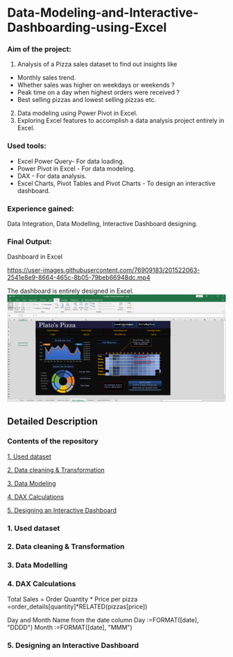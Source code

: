 # Data-Modeling-and-Interactive-Dashboarding-using-Excel
### Aim of the project:
1. Analysis of a Pizza sales dataset to find out insights like 
- Monthly sales trend. 
- Whether sales was higher on weekdays or weekends ?
- Peak time on a day when highest orders were received ? 
- Best selling pizzas and lowest selling pizzas etc.
2. Data modeling using Power Pivot in Excel.
3. Exploring Excel features to accomplish a data analysis project entirely in Excel.

### Used tools:
- Excel Power Query- For data loading.
- Power Pivot in Excel - For data modeling.
- DAX - For data analysis.
- Excel Charts, Pivot Tables and Pivot Charts - To design an interactive dashboard.

### Experience gained:
Data Integration, Data Modelling, Interactive Dashboard designing.

### Final Output:
Dashboard in Excel






https://user-images.githubusercontent.com/76909183/201522063-2541e8e9-8664-465c-8b05-79beb66948dc.mp4









The dashboard is entirely designed in Excel.
![](FullExcelPic.png)


## Detailed Description
### Contents of the repository
[1. Used dataset](https://github.com/shakhscode/Data-Modeling-and-Interactive-Dashboarding-using-Excel/blob/main/README.md#1-used-dataset)

[2. Data cleaning & Transformation ](https://github.com/shakhscode/Data-Modeling-and-Interactive-Dashboarding-using-Excel/blob/main/README.md#2-data-cleaning--transformation)

[3. Data Modeling](https://github.com/shakhscode/Data-Modeling-and-Interactive-Dashboarding-using-Excel/blob/main/README.md#3-data-modelling)

[4. DAX Calculations](https://github.com/shakhscode/Data-Modeling-and-Interactive-Dashboarding-using-Excel/blob/main/README.md#4-dax-calculations)

[5. Designing an Interactive Dashboard](https://github.com/shakhscode/Data-Modeling-and-Interactive-Dashboarding-using-Excel/blob/main/README.md#5-designing-an-interactive-dashboard)

### 1. Used dataset
### 2. Data cleaning & Transformation
### 3. Data Modelling
### 4. DAX Calculations
Total Sales = Order Quantity * Price per pizza
=order_details[quantity]*RELATED(pizzas[price])

Day and Month Name from the date column
Day :=FORMAT([date], "DDDD")
Month :=FORMAT([date], "MMM")


### 5. Designing an Interactive Dashboard
